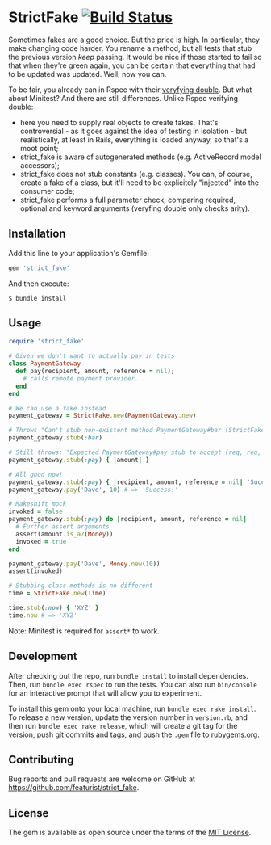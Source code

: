 # StrictFake [![Build Status](https://travis-ci.org/featurist/strict_fake.svg?branch=master)](https://travis-ci.org/featurist/strict_fake)

Sometimes fakes are a good choice. But the price is high. In particular, they make changing code harder. You rename a method, but all tests that stub the previous version _keep_ passing. It would be nice if those started to fail so that when they're green again, you can be certain that everything that had to be updated was updated. Well, now you can.

To be fair, you already can in Rspec with their [veryfying double](https://relishapp.com/rspec/rspec-mocks/v/3-9/docs/verifying-doubles). But what about Minitest? And there are still differences. Unlike Rspec verifying double:

- here you need to supply real objects to create fakes. That's controversial - as it goes against the idea of testing in isolation - but realistically, at least in Rails, everything is loaded anyway, so that's a moot point;
- strict_fake is aware of autogenerated methods (e.g. ActiveRecord model accessors);
- strict_fake does not stub constants (e.g. classes). You can, of course, create a fake of a class, but it'll need to be explicitely "injected" into the consumer code;
- strict_fake performs a full parameter check, comparing required, optional and keyword arguments (veryfing double only checks arity).

## Installation

Add this line to your application's Gemfile:

```ruby
gem 'strict_fake'
```

And then execute:

    $ bundle install

## Usage

```ruby
require 'strict_fake'

# Given we don't want to actually pay in tests
class PaymentGateway
  def pay(recipient, amount, reference = nil);
    # calls remote payment provider...
  end
end

# We can use a fake instead
payment_gateway = StrictFake.new(PaymentGateway.new)

# Throws "Can't stub non-existent method PaymentGateway#bar (StrictFake::Error)"
payment_gateway.stub(:bar)

# Still throws: "Expected PaymentGateway#pay stub to accept (req, req, opt=), but was (req) (StrictFake::Error)"
payment_gateway.stub(:pay) { |amount| }

# All good now!
payment_gateway.stub(:pay) { |recipient, amount, reference = nil| 'Success!' }
payment_gateway.pay('Dave', 10) # => 'Success!'

# Makeshift mock
invoked = false
payment_gateway.stub(:pay) do |recipient, amount, reference = nil|
  # Further assert arguments
  assert(amount.is_a?(Money))
  invoked = true
end

payment_gateway.pay('Dave', Money.new(10))
assert(invoked)

# Stubbing class methods is no different
time = StrictFake.new(Time)

time.stub(:now) { 'XYZ' }
time.now # => 'XYZ'
```

Note: Minitest is required for `assert*` to work.

## Development

After checking out the repo, run `bundle install` to install dependencies. Then, run `bundle exec rspec` to run the tests. You can also run `bin/console` for an interactive prompt that will allow you to experiment.

To install this gem onto your local machine, run `bundle exec rake install`. To release a new version, update the version number in `version.rb`, and then run `bundle exec rake release`, which will create a git tag for the version, push git commits and tags, and push the `.gem` file to [rubygems.org](https://rubygems.org).

## Contributing

Bug reports and pull requests are welcome on GitHub at https://github.com/featurist/strict_fake.

## License

The gem is available as open source under the terms of the [MIT License](https://opensource.org/licenses/MIT).
